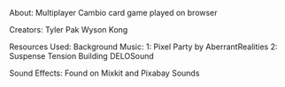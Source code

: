 About: Multiplayer Cambio card game played on browser

Creators:
Tyler Pak
Wyson Kong

Resources Used:
Background Music:
1: Pixel Party by AberrantRealities
2: Suspense Tension Building DELOSound

Sound Effects:
Found on Mixkit and Pixabay Sounds
